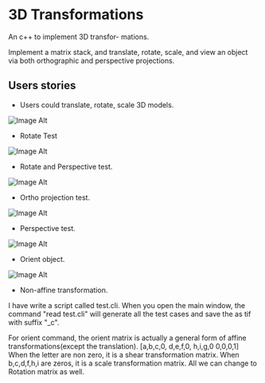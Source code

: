 3D Transformations
============

An c++ to implement 3D transfor-
mations. 

Implement a matrix stack, and translate, rotate, scale, and view
an object via both orthographic and perspective projections.

Users stories
--------------
- Users could translate, rotate, scale 3D models.

![Image Alt](/demo/faces_c.png)
- Rotate Test

![Image Alt](/demo/junk_c.png)
- Rotate and Perspective test.

![Image Alt](/demo/ortho_test.png)
- Ortho projection test.

![Image Alt](/demo/persp_c.png)
- Perspective test.

![Image Alt](/demo/orient2_c.png)
- Orient object.

![Image Alt](/demo/orient3_c.png)
- Non-affine transformation.


I have write a script called test.cli.
When you open the main window, the command "read test.cli" will generate all the test cases and save the as tif with suffix "_c".

For orient command, the orient matrix is actually a general form of affine transformations(except the translation). 
[a,b,c,0,
d,e,f,0,
h,i,g,0
0,0,0,1]
When the letter are non zero, it is a shear transformation matrix.
When b,c,d,f,h,i are zeros, it is a  scale transformation matrix.
All we can change to Rotation matrix as well.
